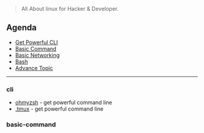 > All About linux for Hacker & Developer.

## Agenda
 - [Get Powerful CLI](#cli)
 - [Basic Command](#basic-command)
 - [Basic Networking](#basic-networking)
 - [Bash](#bash)
 - [Advance Topic](#advance-topic)


---


### cli
- [ohmyzsh](https://github.com/ohmyzsh/ohmyzsh) - get powerful command line
- [.tmux](https://github.com/gpakosz/.tmux) - get powerful command line

### basic-command


